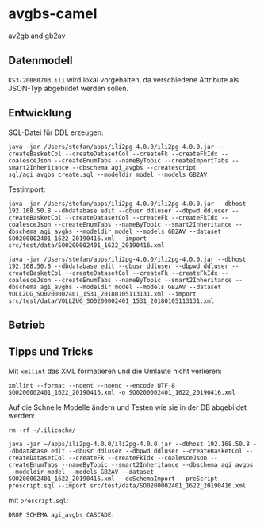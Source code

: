 # avgbs-camel
av2gb and gb2av

## Datenmodell
`KS3-20060703.ili` wird lokal vorgehalten, da verschiedene Attribute als JSON-Typ abgebildet werden sollen.

## Entwicklung
SQL-Datei für DDL erzeugen:
```
java -jar /Users/stefan/apps/ili2pg-4.0.0/ili2pg-4.0.0.jar --createBasketCol --createDatasetCol --createFk --createFkIdx --coalesceJson --createEnumTabs --nameByTopic --createImportTabs --smart2Inheritance --dbschema agi_avgbs --createscript sql/agi_avgbs_create.sql --modeldir model --models GB2AV
```

Testimport:
```
java -jar /Users/stefan/apps/ili2pg-4.0.0/ili2pg-4.0.0.jar --dbhost 192.168.50.8 --dbdatabase edit --dbusr ddluser --dbpwd ddluser --createBasketCol --createDatasetCol --createFk --createFkIdx --coalesceJson --createEnumTabs --nameByTopic --smart2Inheritance --dbschema agi_avgbs --modeldir model --models GB2AV --dataset SO0200002401_1622_20190416.xml --import src/test/data/SO0200002401_1622_20190416.xml

java -jar /Users/stefan/apps/ili2pg-4.0.0/ili2pg-4.0.0.jar --dbhost 192.168.50.8 --dbdatabase edit --dbusr ddluser --dbpwd ddluser --createBasketCol --createDatasetCol --createFk --createFkIdx --coalesceJson --createEnumTabs --nameByTopic --smart2Inheritance --dbschema agi_avgbs --modeldir model --models GB2AV --dataset VOLLZUG_SO0200002401_1531_20180105113131.xml --import src/test/data/VOLLZUG_SO0200002401_1531_20180105113131.xml
```

## Betrieb


## Tipps und Tricks

Mit `xmllint` das XML formatieren und die Umlaute nicht verlieren:
```
xmllint --format --noent --noenc --encode UTF-8 SO0200002401_1622_20190416.xml -o SO0200002401_1622_20190416.xml
```

Auf die Schnelle Modelle ändern und Testen wie sie in der DB abgebildet werden:
```
rm -rf ~/.ilicache/

java -jar ~/apps/ili2pg-4.0.0/ili2pg-4.0.0.jar --dbhost 192.168.50.8 --dbdatabase edit --dbusr ddluser --dbpwd ddluser --createBasketCol --createDatasetCol --createFk --createFkIdx --coalesceJson --createEnumTabs --nameByTopic --smart2Inheritance --dbschema agi_avgbs --modeldir model --models GB2AV --dataset SO0200002401_1622_20190416.xml --doSchemaImport --preScript prescript.sql --import src/test/data/SO0200002401_1622_20190416.xml
```
mit `prescript.sql`:
```
DROP SCHEMA agi_avgbs CASCADE;
```

